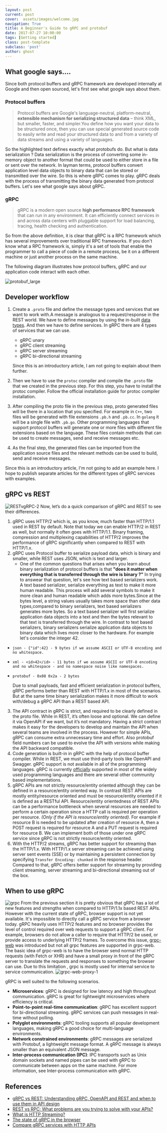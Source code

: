 ```yaml
---
layout: post
current: post
cover:  assets/images/welcome.jpg
navigation: True
title: A Beginner's Guide to gRPC and protobuf
date: 2017-07-27 10:00:00
tags: [Getting started]
class: post-template
subclass: 'post'
author: ghost
---
```


## What google says....
Since both protocol buffers and gRPC framework are developed internally at Google and then open sourced, let's first see what google says about them.
### Protocol buffers
> Protocol buffers are Google's language-neutral, platform-neutral, **extensible mechanism for serializing structured data** – think XML, but smaller, faster, and simpler.You define how you want your data to be structured once, then you can use special generated source code to easily write and read your structured data to and from a variety of data streams and using a variety of languages.

So the highlighted text defines exactly what protobufs do. But what is data serialization ? Data serialization is the process of converting some in-memory object to another format that could be used to either store in a file or sent over the network. In layman terms, protocol buffers convert application level data objects to binary data that can be stored or transmitted over the wire. So this is where gRPC comes to play. gRPC deals with the process of transmitting the binary data generated from protocol buffers. Let's see what google says about gRPC.
### gRPC
> gRPC is a modern open source **high performance RPC framework** that can run in any environment. It can efficiently connect services in and across data centers with pluggable support for load balancing, tracing, health checking and authentication.

So from the above definition, it is clear that gRPC is a RPC framework which has several improvements over traditional RPC frameworks. If you don't know what a RPC framework is, simply it's a set of tools that enable the programmer to call a piece of code in a remote process, be it on a different machine or just another process on the same machine.

The following diagram illustrates how protocol buffers, gRPC and our application code interact with each other.

![protobuf_large](https://frisbees.tech/content/images/2021/04/protobuf_large.png) 

## Developer workflow

1. Create a `.proto` file and define the message types and services that we want to work with.A message is analogous to a request/response in the REST world. We have to define messages by using the in-built [data types](https://developers.google.com/protocol-buffers/docs/proto3#simple). And then we have to define services. In gRPC there are 4 types of services that we can use. 
    * gRPC unary
    * gRPC client streaming
    * gRPC server streaming
    * gRPC bi-directional streaming 

    Since this is an introductory article, I am not going to explain about
    them further.

2. Then we have to use the `protoc` compiler and compile the `.proto` file that we created in the previous step. For this step, you have to install the protoc compiler. Follow the official installation guide for protoc compiler installation.

3. After compiling the proto file in the previous step, proto generated files will be there in a location that you specified. For example in `C++`, two files will be generated with file extensions `.pb.h` and `.pb.cc`. In `golang` it will be a single file with `.pb.go`. Other programming languages that support protocol buffers will generate one or more files with different file extensions based on the language. These files contain methods that can be used to create messages, send and receive messages etc.

4. As the final step, the generated files can be imported from the application source files and the relevant methods can be used to build, send and receive messages.

Since this is an introductory article, I'm not going to add an example here. I hope to publish separate articles for the different types of gRPC services with examples.

## gRPC vs REST
![RESTvgRPC-2](https://frisbees.tech/content/images/2021/05/RESTvgRPC-2.png)
Now, let’s do a quick comparison of gRPC and REST to see their differences.

1. gRPC uses HTTP/2 which is, as you know, much faster than HTTP/1.1 used in REST by default. Note that today we can enable HTTP/2 in REST as well, but normally it often goes with HTTP/1.1. Binary framing, compression and multiplexing capabilities of HTTP/2 improves the performance of gRPC significantly when compared to REST with HTTP/1.x.
2. gRPC uses Protocol buffer to serialize payload data, which is binary and smaller, while REST uses JSON, which is text and larger.
    * One of the common questions that arises when you learn about binary
      serialization of protocol buffers is that **"does it matter when
      everything that is transferred through the wire is binary ?"**
      In trying to answear that question, let's see how text based
      serializers work. A text based serializer, serialize everything as
      text to make it more human readable. This process will add several 
      symbols to make it more clean and human readable which adds more 
      bytes.Since at the bytes level, a string values usually takes more
      space than other data types,compared to binary serializers, text
      based serializers generates more bytes. So a text based serializer
      will first serialize application data objects into a text and then
      the bytes relevant to that text is transferred through the wire. In
      contrast to text based serializers, binary serializers serialize
      application data objects to binary data which lives more closer to
      the hardware. For example let's consider the integer 42.
*     json - {"id":42} - 9 bytes if we assume ASCII or UTF-8 encoding and no whitespace.
*     xml - <id>42</id> - 11 bytes if we assume ASCII or UTF-8 encoding and no whitespace - and no namespace noise like namespaces.
*     protobuf - 0x08 0x2a - 2 bytes

   Due to small payloads, fast and efficient serialization in protocol
   buffers, gRPC performs better than REST with HTTP/1.x in most of the
   scenarios. But at the same time binary serialization makes it more
   difficult to work with/debug a gRPC API than a REST based API. 
           
3. The API contract in gRPC is strict, and required to be clearly defined in the proto file. While in REST, it’s often loose and optional. We can define it via OpenAPI if we want, but it’s not mandatory. Having a strict contract makes it easy for the developers to develop and maintain the API when several teams are involved in the process. However for simple APIs, gRPC can consume extra unnecessary time and effort. Also protobuf field numbers can be used to evolve the API with versions while making the API backward compatible. 
4. Code generation is built-in in gRPC with the help of protocol buffer compiler. While in REST, we must use third-party tools like OpenAPI and Swagger. gRPC support is not available in all of the programming languages. gRPC is currently [officially](https://grpc.io/docs/languages/) supported in most of the widely used programming languages and there are several other community based implementations.
5. gRPC APIs are not strictly resource/entity oriented although they can be defined in a resource/entity oriented way. In contrast REST APIs are mostly entity/resource oriented and must be resource/entity oriented if it is defined as a RESTful API. Resource/entity orientedness of REST APIs can be a performance bottleneck when several resources are needed to perform a certain operation since a HTTP call is required per operation per resource. *(Only if the API is resource/entity oriented)*. For example if resource B is needed to be updated after creation of resource A, then a POST request is required for resource A and a PUT request is required for resource B. We can implement both of those under one gRPC service since gRPC is not strictly resource/entity oriented.
6. With the HTTP/2 streams, gRPC has better support for streaming than the HTTP/1.x. With HTTP/1.x server streaming can be achieved using server sent events (SSE) or by maintaining a persistent connection by specifying `Transfer Encoding: chunked` in the response header. Compared to that, gRPC offers better support for streaming by providing client streaming, server streaming and bi-directional streaming out of the box.
## When to use gRPC
![grpc](https://frisbees.tech/content/images/2021/05/grpc.png)
From the previous section it is pretty obvious that gRPC has a lot of new features and strengths when compared to HTTP/1.1x based REST APIs. However with the current state of gRPC, browser support is not yet available. It's impossible to directly call a gRPC service from a browser today. gRPC heavily uses HTTP/2 features and no browser provides the level of control required over web requests to support a gRPC client. For example, browsers do not allow a caller to require that HTTP/2 be used, or provide access to underlying HTTP/2 frames. To overcome this issue, [grpc-web](https://grpc.io/blog/state-of-grpc-web/) was introduced but not all grpc features are supported in grpc-web. The basic idea of grpc-web is to have the browser send normal HTTP requests (with Fetch or XHR) and have a small proxy in front of the gRPC server to translate the requests and responses to something the browser can use. Due to this limitation , grpc is mostly used for internal service to service communication.
![grpc-web-proxy-1](https://frisbees.tech/content/images/2021/05/grpc-web-proxy-1.png)

gRPC is well suited to the following scenarios.
* **Microservices**: gRPC is designed for low latency and high throughput communication. gRPC is great for lightweight microservices where efficiency is critical.
* **Point-to-point real-time communication**: gRPC has excellent support for bi-directional streaming. gRPC services can push messages in real-time without polling.
* **Polyglot environments**: gRPC tooling supports all popular development languages, making gRPC a good choice for multi-language environments.
* **Network constrained environments**: gRPC messages are serialized with Protobuf, a lightweight message format. A gRPC message is always smaller than an equivalent JSON message.
* **Inter-process communication (IPC)**: IPC transports such as Unix domain sockets and named pipes can be used with gRPC to communicate between apps on the same machine. For more information, see Inter-process communication with gRPC.

## References
* [gRPC vs REST: Understanding gRPC, OpenAPI and REST and when to use them in API design](https://cloud.google.com/blog/products/api-management/understanding-grpc-openapi-and-rest-and-when-to-use-them)
* [REST vs RPC: What problems are you trying to solve with your APIs?](https://cloud.google.com/blog/products/application-development/rest-vs-rpc-what-problems-are-you-trying-to-solve-with-your-apis)
* [What is HTTP Streaming?](https://www.pubnub.com/learn/glossary/what-is-http-streaming/)
* [The state of gRPC in the browser](https://grpc.io/blog/state-of-grpc-web/)
* [Compare gRPC services with HTTP APIs](https://docs.microsoft.com/en-us/aspnet/core/grpc/comparison?view=aspnetcore-5.0)

 
